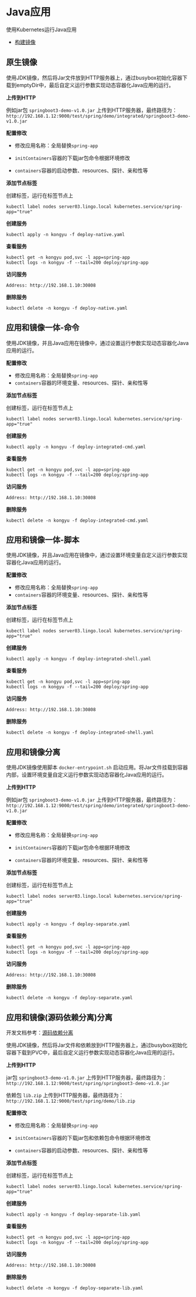 # Java应用

使用Kubernetes运行Java应用

- [构建镜像](/work/docker/dockerfile/java/)



## 原生镜像

使用JDK镜像，然后将Jar文件放到HTTP服务器上，通过busybox初始化容器下载到emptyDir中，最后自定义运行参数实现动态容器化Java应用的运行。

**上传到HTTP**

例如jar包 `springboot3-demo-v1.0.jar` 上传到HTTP服务器，最终路径为：`http://192.168.1.12:9000/test/spring/demo/integrated/springboot3-demo-v1.0.jar`

**配置修改**

- 修改应用名称：全局替换`spring-app`
- `initContainers`容器的下载jar包命令根据环境修改

- `containers`容器的启动参数、resources、探针、亲和性等

**添加节点标签**

创建标签，运行在标签节点上

```
kubectl label nodes server03.lingo.local kubernetes.service/spring-app="true"
```

**创建服务**

```
kubectl apply -n kongyu -f deploy-native.yaml
```

**查看服务**

```
kubectl get -n kongyu pod,svc -l app=spring-app
kubectl logs -n kongyu -f --tail=200 deploy/spring-app
```

**访问服务**

```
Address: http://192.168.1.10:30808
```

**删除服务**

```
kubectl delete -n kongyu -f deploy-native.yaml
```



## 应用和镜像一体-命令

使用JDK镜像，并且Java应用在镜像中，通过设置运行参数实现动态容器化Java应用的运行。

**配置修改**

- 修改应用名称：全局替换`spring-app`
- `containers`容器的环境变量、resources、探针、亲和性等

**添加节点标签**

创建标签，运行在标签节点上

```
kubectl label nodes server03.lingo.local kubernetes.service/spring-app="true"
```

**创建服务**

```
kubectl apply -n kongyu -f deploy-integrated-cmd.yaml
```

**查看服务**

```
kubectl get -n kongyu pod,svc -l app=spring-app
kubectl logs -n kongyu -f --tail=200 deploy/spring-app
```

**访问服务**

```
Address: http://192.168.1.10:30808
```

**删除服务**

```
kubectl delete -n kongyu -f deploy-integrated-cmd.yaml
```



## 应用和镜像一体-脚本

使用JDK镜像，并且Java应用在镜像中，通过设置环境变量自定义运行参数实现容器化Java应用的运行。

**配置修改**

- 修改应用名称：全局替换`spring-app`
- `containers`容器的环境变量、resources、探针、亲和性等

**添加节点标签**

创建标签，运行在标签节点上

```
kubectl label nodes server03.lingo.local kubernetes.service/spring-app="true"
```

**创建服务**

```
kubectl apply -n kongyu -f deploy-integrated-shell.yaml
```

**查看服务**

```
kubectl get -n kongyu pod,svc -l app=spring-app
kubectl logs -n kongyu -f --tail=200 deploy/spring-app
```

**访问服务**

```
Address: http://192.168.1.10:30808
```

**删除服务**

```
kubectl delete -n kongyu -f deploy-integrated-shell.yaml
```



## 应用和镜像分离

使用JDK镜像使用脚本 `docker-entrypoint.sh` 启动应用。将Jar文件挂载到容器内部，设置环境变量自定义运行参数实现动态容器化Java应用的运行。

**上传到HTTP**

例如jar包 `springboot3-demo-v1.0.jar` 上传到HTTP服务器，最终路径为：`http://192.168.1.12:9000/test/spring/demo/integrated/springboot3-demo-v1.0.jar`

**配置修改**

- 修改应用名称：全局替换`spring-app`
- `initContainers`容器的下载jar包命令根据环境修改

- `containers`容器的环境变量、resources、探针、亲和性等

**添加节点标签**

创建标签，运行在标签节点上

```
kubectl label nodes server03.lingo.local kubernetes.service/spring-app="true"
```

**创建服务**

```
kubectl apply -n kongyu -f deploy-separate.yaml
```

**查看服务**

```
kubectl get -n kongyu pod,svc -l app=spring-app
kubectl logs -n kongyu -f --tail=200 deploy/spring-app
```

**访问服务**

```
Address: http://192.168.1.10:30808
```

**删除服务**

```
kubectl delete -n kongyu -f deploy-separate.yaml
```



## 应用和镜像(源码依赖分离)分离

开发文档参考：[源码依赖分离](https://atengk.github.io/dev/#/work/Ateng-Java/springboot3/doc/separate)

使用JDK镜像，然后将Jar文件和依赖放到HTTP服务器上，通过busybox初始化容器下载到PVC中，最后自定义运行参数实现动态容器化Java应用的运行。

**上传到HTTP**

jar包 `springboot3-demo-v1.0.jar` 上传到HTTP服务器，最终路径为：`http://192.168.1.12:9000/test/spring/springboot3-demo-v1.0.jar`

依赖包 `lib.zip` 上传到HTTP服务器，最终路径为：`http://192.168.1.12:9000/test/spring/demo/lib.zip`

**配置修改**

- 修改应用名称：全局替换`spring-app`
- `initContainers`容器的下载jar包和依赖包命令根据环境修改

- `containers`容器的启动参数、resources、探针、亲和性等

**添加节点标签**

创建标签，运行在标签节点上

```
kubectl label nodes server03.lingo.local kubernetes.service/spring-app="true"
```

**创建服务**

```
kubectl apply -n kongyu -f deploy-separate-lib.yaml
```

**查看服务**

```
kubectl get -n kongyu pod,svc -l app=spring-app
kubectl logs -n kongyu -f --tail=200 deploy/spring-app
```

**访问服务**

```
Address: http://192.168.1.10:30808
```

**删除服务**

```
kubectl delete -n kongyu -f deploy-separate-lib.yaml
```



